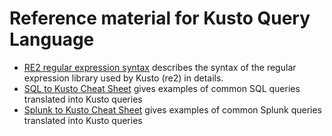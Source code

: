 # Reference material for Kusto Query Language

* [RE2 regular expression syntax](./re2.md) describes the syntax 
  of the regular expression library used by Kusto (re2) in details.
* [SQL to Kusto Cheat Sheet](./sqlcheatsheet.md) gives examples of common SQL queries translated into  Kusto queries 
* [Splunk to Kusto Cheat Sheet](./splunktokusto-cheatsheet.md) gives examples of common Splunk queries translated into  Kusto queries 
